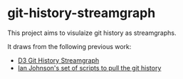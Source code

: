 # git-history-streamgraph

This project aims to visulaize git history as streamgraphs.

It draws from the following previous work:

- [D3 Git History Streamgraph](https://vizhub.com/curran/01568b13c29f437f9a2684bb190c3737)
- [Ian Johnson's set of scripts to pull the git history](https://gist.github.com/enjalot/688b9026ed865a790bfb390fca9c9b67)
